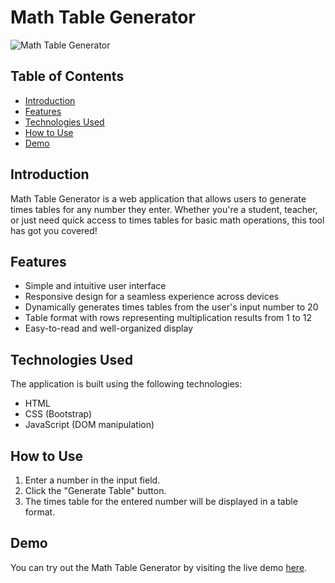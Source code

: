 # Math Table Generator

![Math Table Generator](https://your-image-link-here.jpg)

## Table of Contents

- [Introduction](#introduction)
- [Features](#features)
- [Technologies Used](#technologies-used)
- [How to Use](#how-to-use)
- [Demo](#demo)

## Introduction

Math Table Generator is a web application that allows users to generate times tables for any number they enter. Whether you're a student, teacher, or just need quick access to times tables for basic math operations, this tool has got you covered!

## Features

- Simple and intuitive user interface
- Responsive design for a seamless experience across devices
- Dynamically generates times tables from the user's input number to 20
- Table format with rows representing multiplication results from 1 to 12
- Easy-to-read and well-organized display

## Technologies Used

The application is built using the following technologies:

- HTML
- CSS (Bootstrap)
- JavaScript (DOM manipulation)

## How to Use

1. Enter a number in the input field.
2. Click the "Generate Table" button.
3. The times table for the entered number will be displayed in a table format.

## Demo

You can try out the Math Table Generator by visiting the live demo [here](https://warm-wisp-ef08eb.netlify.app/).

